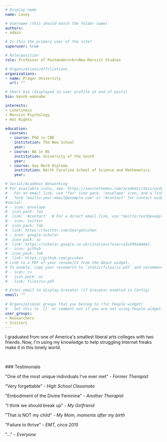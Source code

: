 ```yaml
---
# Display name
name: Casey

# Username (this should match the folder name)
authors:
- admin

# Is this the primary user of the site?
superuser: true

# Role/position
role: Professor of Postmodern<br>Neo-Marxist Studies

# Organizations/Affiliations
organizations:
- name: Prager University
  url: ""

# Short bio (displayed in user profile at end of posts)
bio: kpunk wannabe

interests:
- Loneliness
- Marxist Psychology
- Hot Rights

education:
  courses:
  - course: PhD in CBD
    institution: The New School
    year: 
  - course: BA in BS
    institution: University of the South
    year: 
  - course: Gay Nerd Diploma
    institution: North Carolina School of Science and Mathematics
    year: 

# Social/Academic Networking
# For available icons, see: https://sourcethemes.com/academic/docs/widgets/#icons
#   For an email link, use "fas" icon pack, "envelope" icon, and a link in the
#   form "mailto:your-email@example.com" or "#contact" for contact widget.
#social:
# - icon: envelope
#  icon_pack: fas
#  link: '#contact'  # For a direct email link, use "mailto:test@example.org".
# - icon: twitter
#  icon_pack: fab
#  link: https://twitter.com/GeorgeCushen
# - icon: google-scholar
#  icon_pack: ai
#  link: https://scholar.google.co.uk/citations?user=sIwtMXoAAAAJ
# - icon: github
#  icon_pack: fab
#  link: https://github.com/gcushen
# Link to a PDF of your resume/CV from the About widget.
# To enable, copy your resume/CV to `static/files/cv.pdf` and uncomment the lines below.  
# - icon: cv
#   icon_pack: ai
#   link: files/cv.pdf

# Enter email to display Gravatar (if Gravatar enabled in Config)
email: ""
  
# Organizational groups that you belong to (for People widget)
#   Set this to `[]` or comment out if you are not using People widget.  
user_groups:
- Researchers
- Visitors
---
```


I graduated from one of America's smallest liberal arts colleges with two friends. Now, I'm using my knowledge to help struggling Internet freaks make it in this lonely world.

<p>&nbsp;</p>
### Testimonials


"One of the most unique individuals I've ever met" *- Former Therapist*

"Very forgettable" *- High School Classmate*

"Embodiment of the Divine Feminine" *- Another Therapist*

"I think we should break up" *- My Girlfriend*

"That is NOT my child" *- My Mom, moments after my birth*

"Failure to thrive" *- EMT, circa 2015*

"..." *- Everyone*
